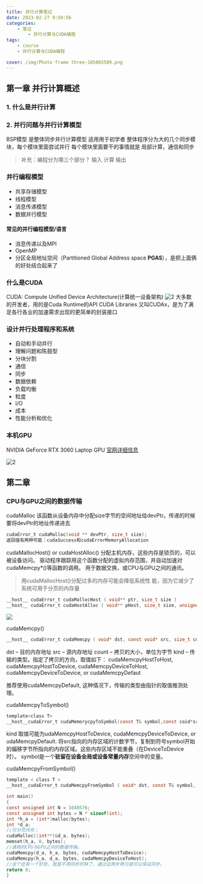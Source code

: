 ```yaml
---
title: 并行计算笔记
date: 2023-02-27 9:50:56
categories:
	- 笔记
		- 并行计算与CUDA编程
tags:
	- course
	- 并行计算与CUDA编程

cover: /img/Photo frame three-105065589.png
---
```


## 第一章 并行计算概述

### 1. 什么是并行计算

### 2. 并行问题与并行计算模型

BSP模型 是整体同步并行计算模型
适用用于初学者
整体程序分为大的几个同步模块，每个模块里面尝试并行
每个模块里面要干的事情就是 局部计算，通信和同步

>补充：编程分为哪三个部分？
输入 计算 输出

### 并行编程模型

- 共享存储模型
- 线程模型
- 消息传递模型
- 数据并行模型

#### 常见的并行编程模型/语言

- 消息传递以及MPI
- OpenMP
- 分区全局地址空间（Partitioned Global Address space **PGAS**），是把上面俩的好处结合起来了

### 什么是CUDA

CUDA: Compute Unified Device Architecture(计算统一设备架构)
![2](https://api2.mubu.com/v3/document_image/71835e52-d0ab-44dc-a707-7955e9737816-16175743.jpg)
大多数的开发者，用的是Cuda Runtime的API
CUDA Libraries 又叫CUDAx，是为了满足各行各业的加速需求出现的更简单的封装接口

### 设计并行处理程序和系统

- 自动和手动并行
- 理解问题和陈鼓型
- 分块分割
- 通信
- 同步
- 数据依赖
- 负载均衡
- 粒度
- I/O
- 成本
- 性能分析和优化

### 本机GPU

NVIDIA GeForce RTX 3060 Laptop GPU
[官网详细信息](https://www.nvidia.com/en-us/geforce/laptops/30-series/#geforce-now)

![2](https://api2.mubu.com/v3/document_image/5da16b1d-69c4-4e70-a58a-04bd44e07a13-16175743.jpg)

## 第二章

### CPU与GPU之间的数据传输

cudaMalloc
该函数从设备内存中分配size字节的空间地址给devPtr。传递的时候要将devPtr的地址传递进去

```c
cudaError_t cudaMalloc(void ** devPtr, size_t size);
返回值有两种可能：cudaSuccess和cudaErrorMemoryAllocation
```
cudaMallocHost() or cudaHostAlloc()
分配主机内存，这些内存是锁页的，可以被设备访问。
驱动程序跟踪用这个函数分配的虚拟内存范围，并自动加速对cudaMemcpy*()等函数的调用。
用于数据交换，或CPU与GPU之间的通讯。

>用cudaMallocHost()分配过多的内存可能会降低系统性
能，因为它减少了系统可用于分页的内存量

```c
__host__ cudaError_t cudaMallocHost ( void** ptr, size_t size )
__host__ cudaError_t cudaHostAlloc ( void** pHost, size_t size, unsigned int flags
```

![](https://api2.mubu.com/v3/document_image/d955605c-553c-43d7-99ed-50222b3d0ee3-16175743.jpg)

cudaMemcpy()

```c
__host__ cudaError_t cudaMemcpy ( void* dst, const void* src, size_t count, cudaMemcpyKind kind )
```

dst – 目的内存地址 src – 源内存地址 
count – 拷贝的大小，单位为字节
kind – 传输的类型。指定了拷贝的方向，取值如下： cudaMemcpyHostToHost, cudaMemcpyHostToDevice, cudaMemcpyDeviceToHost, cudaMemcpyDeviceToDevice, or cudaMemcpyDefaut

推荐使用cudaMemcpyDefault, 这种情况下，传输的类型由指针的取值推测处理。

cudaMemcpyToSymbol()

```c
template<class T>
__host__cudaError_t cudaMemorycpyToSymbol(const T& symbol,const coid*src,size_t count,size_t offset = 0,cudaMemcpyKind kind = cudaMemcpyHostToDevice)
```

kind 取值可能为udaMemcpyHostToDevice, cudaMemcpyDeviceToDevice, or udaMemcpyDefault.
将src指向的内存区域的计数字节，复制到符号symbol开始的偏移字节所指向的内存区域。这些内存区域不能重叠（在DeviceToDevice时）。
symbol是一个**驻留在设备全局或设备常量内存**空间中的变量。

cudaMemcpyFromSymbol()
```c
template < class T >
__host__cudaError_t cudaMemcpyFromSymbol ( void* dst, const T& symbol, size_t count, size_t offset = 0, cudaMemcpyKind kind = cudaMemcpyDeviceToHost ) 
```

```c
int main()
{
const unsigned int N = 1048576;
const unsigned int bytes = N * sizeof(int);
int *h_a = (int*)malloc(bytes);
int *d_a;
//可分页内存；
cudaMalloc((int**)&d_a, bytes);
memset(h_a, 0, bytes);
//通用的CPU与GPU之间的数据传输。
cudaMemcpy(d_a, h_a, bytes, cudaMemcpyHostToDevice);
cudaMemcpy(h_a, d_a, bytes, cudaMemcpyDeviceToHost); 
//这个还有一个好处，就是不用同步时钟了，通过这两步拷贝就可以保证同步。
return 0;
}
```
